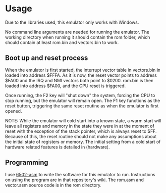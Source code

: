 # Usage

Due to the libraries used, this emulator only works with Windows.

No command line arguments are needed for running the emulator. The working directory when running it should
contain the rom folder, which should contain at least rom.bin and vectors.bin to work.

## Boot up and reset process
When the emulator is first started, the interrupt vector table in vectors.bin in loaded into address $FFFA.
As it is now, the reset vector points to address $FA00 and the IRQ and NMI vectors both point to $0200.
rom.bin is then loaded into address $FA00, and the CPU reset is triggered.

Once running, the F2 key will "shut down" the system, forcing the CPU to stop running,
but the emulator will remain open. The F1 key functions as the reset button, triggering the same
reset routine as when the emulator is first opened.

NOTE: While the emulator will cold start into a known state, a warm start will leave all registers and memory
in the state they were in at the moment of reset with the exception of the stack pointer, which is always
reset to $FF. Because of this, the reset routine should not make any assumptions about the initial state
of registers or memory. The initial setting from a cold start of hardware related features is detailed in
(hardware).

## Programming
I use [6502-asm](https://github.com/PurePi/6502-Assembler) to write the software for this emulator to run.
Instructions on using the program are in that repository's wiki. The rom.asm and vector.asm source code
is in the rom directory.